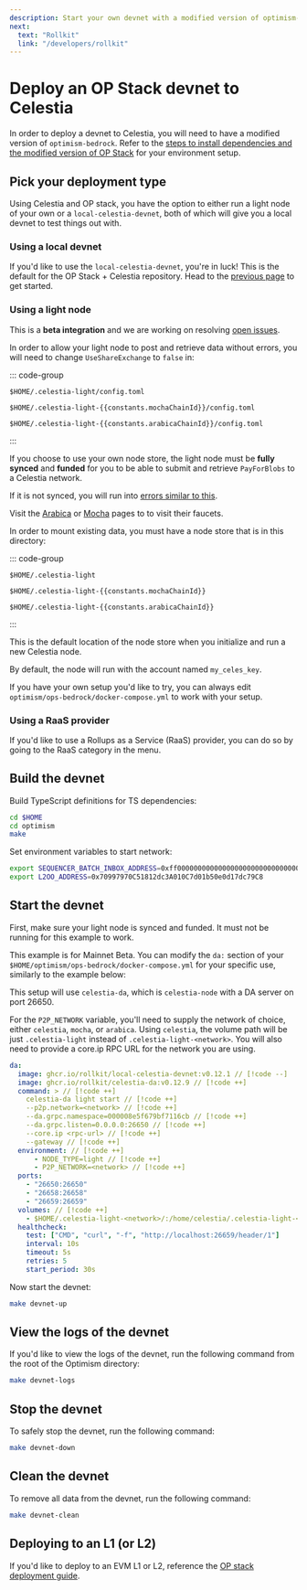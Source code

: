 ```yaml
---
description: Start your own devnet with a modified version of optimism-bedrock.
next:
  text: "Rollkit"
  link: "/developers/rollkit"
---
```


# Deploy an OP Stack devnet to Celestia

<!-- markdownlint-disable MD033 -->
<script setup>
import constants from '/.vitepress/constants/constants.js'

</script>

In order to deploy a devnet to Celestia, you will need to have a modified
version of `optimism-bedrock`.
Refer to the
[steps to install dependencies and the modified version of OP Stack](./optimism-devnet.md)
for your environment setup.

## Pick your deployment type

Using Celestia and OP stack, you have the option to either
run a light node of your own or a `local-celestia-devnet`,
both of which will give you a local devnet to test things out with.

### Using a local devnet

If you'd like to use the `local-celestia-devnet`, you're in luck!
This is the default for the OP Stack + Celestia repository. Head
to the [previous page](./optimism-devnet.md) to get started.

### Using a light node

This is a **beta integration** and we are working on resolving
[open issues](https://github.com/celestiaorg/optimism/issues/).

In order to allow your light node to post
and retrieve data without errors, you will need to change `UseShareExchange`
to `false` in:

::: code-group

```bash-vue [Mainnet Beta]
$HOME/.celestia-light/config.toml
```

```bash-vue [Mocha]
$HOME/.celestia-light-{{constants.mochaChainId}}/config.toml
```

```bash-vue [Arabica]
$HOME/.celestia-light-{{constants.arabicaChainId}}/config.toml
```

:::

If you choose to use your own node store, the light node
must be **fully synced** and **funded** for you to be able to submit
and retrieve `PayForBlobs` to a Celestia network.

If it is not synced, you will run into
[errors similar to this](https://github.com/celestiaorg/celestia-node/issues/2151/).

Visit the [Arabica](../nodes/arabica-devnet.md)
or [Mocha](../nodes/mocha-testnet.md) pages to
to visit their faucets.

In order to mount existing data, you must have a node store that is
in this directory:

::: code-group

```bash-vue [Mainnet Beta]
$HOME/.celestia-light
```

```bash-vue [Mocha]
$HOME/.celestia-light-{{constants.mochaChainId}}
```

```bash-vue [Arabica]
$HOME/.celestia-light-{{constants.arabicaChainId}}
```

:::

This is the default location of the node store
when you initialize and run a new Celestia node.

By default, the node will run with the account named
`my_celes_key`.

If you have your own setup you'd like to try, you can always edit
`optimism/ops-bedrock/docker-compose.yml` to work with your setup.

### Using a RaaS provider

If you'd like to use a Rollups as a Service (RaaS) provider, you can do so
by going to the RaaS category in the menu.

## Build the devnet

Build TypeScript definitions for TS dependencies:

```bash
cd $HOME
cd optimism
make
```

Set environment variables to start network:

```bash
export SEQUENCER_BATCH_INBOX_ADDRESS=0xff00000000000000000000000000000000000000
export L2OO_ADDRESS=0x70997970C51812dc3A010C7d01b50e0d17dc79C8
```

## Start the devnet

First, make sure your light node is synced and funded. It must
not be running for this example to work.

This example is for Mainnet Beta.
You can modify the `da:` section of your `$HOME/optimism/ops-bedrock/docker-compose.yml`
for your specific use, similarly to the example below:

This setup will use `celestia-da`, which is `celestia-node` with
a DA server on port 26650.

For the `P2P_NETWORK` variable, you'll need to supply the network of choice, either
`celestia`, `mocha`, or `arabica`. Using `celestia`, the volume path will be just
`.celestia-light` instead of `.celestia-light-<network>`. You will also need
to provide a core.ip RPC URL for the network you are using.

<!-- markdownlint-disable MD013 -->

```yaml
da:
  image: ghcr.io/rollkit/local-celestia-devnet:v0.12.1 // [!code --]
  image: ghcr.io/rollkit/celestia-da:v0.12.9 // [!code ++]
  command: > // [!code ++]
    celestia-da light start // [!code ++]
    --p2p.network=<network> // [!code ++]
    --da.grpc.namespace=000008e5f679bf7116cb // [!code ++]
    --da.grpc.listen=0.0.0.0:26650 // [!code ++]
    --core.ip <rpc-url> // [!code ++]
    --gateway // [!code ++]
  environment: // [!code ++]
      - NODE_TYPE=light // [!code ++]
      - P2P_NETWORK=<network> // [!code ++]
  ports:
    - "26650:26650"
    - "26658:26658"
    - "26659:26659"
  volumes: // [!code ++]
    - $HOME/.celestia-light-<network>/:/home/celestia/.celestia-light-<network>/ // [!code ++]
  healthcheck:
    test: ["CMD", "curl", "-f", "http://localhost:26659/header/1"]
    interval: 10s
    timeout: 5s
    retries: 5
    start_period: 30s
```

Now start the devnet:

```bash
make devnet-up
```

## View the logs of the devnet

If you'd like to view the logs of the devnet, run the following command
from the root of the Optimism directory:

```bash
make devnet-logs
```

## Stop the devnet

To safely stop the devnet, run the following command:

```bash
make devnet-down
```

## Clean the devnet

To remove all data from the devnet, run the following command:

```bash
make devnet-clean
```

## Deploying to an L1 (or L2)

If you'd like to deploy to an EVM L1 or L2,
reference the [OP stack deployment guide](https://community.optimism.io/docs/developers/bedrock/node-operator-guide/).
